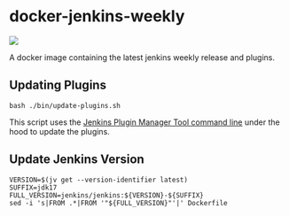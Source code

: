 # docker-jenkins-weekly

[![](https://img.shields.io/docker/pulls/jenkinsciinfra/ldap?label=jenkinsciinfra%2Fjenkins-weekly&logo=docker&logoColor=white)](https://hub.docker.com/r/jenkinsciinfra/jenkins-weekly/tags)

A docker image containing the latest jenkins weekly release and plugins.

## Updating Plugins

```
bash ./bin/update-plugins.sh
```

This script uses the [Jenkins Plugin Manager Tool command line](https://github.com/jenkinsci/plugin-installation-manager-tool) under the hood to update the plugins.

## Update Jenkins Version

```
VERSION=$(jv get --version-identifier latest)
SUFFIX=jdk17
FULL_VERSION=jenkins/jenkins:${VERSION}-${SUFFIX}
sed -i 's|FROM .*|FROM '"${FULL_VERSION}"'|' Dockerfile
```
